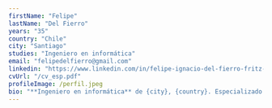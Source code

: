 ```yaml
---
firstName: "Felipe"
lastName: "Del Fierro"
years: "35"
country: "Chile"
city: "Santiago"
studies: "Ingeniero en informática"
email: "felipedelfierro@gmail.com"
linkedin: "https://www.linkedin.com/in/felipe-ignacio-del-fierro-fritz-544b6175/"
cvUrl: "/cv_esp.pdf"
profileImage: /perfil.jpeg
bio: "**Ingeniero en informática** de {city}, {country}. Especializado en el desarrollo de aplicaciones web, analisis de datos Bigdata, desarrollo de backend API Rest con python. y Javascript"
---
```

